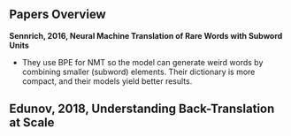 ## Papers Overview

**Sennrich, 2016, Neural Machine Translation of Rare Words with Subword Units**
- They use BPE for NMT so the model can generate weird words by combining smaller (subword) elements. Their dictionary is more compact, and their models yield better results.

**Edunov, 2018, Understanding Back-Translation at Scale**
- 

